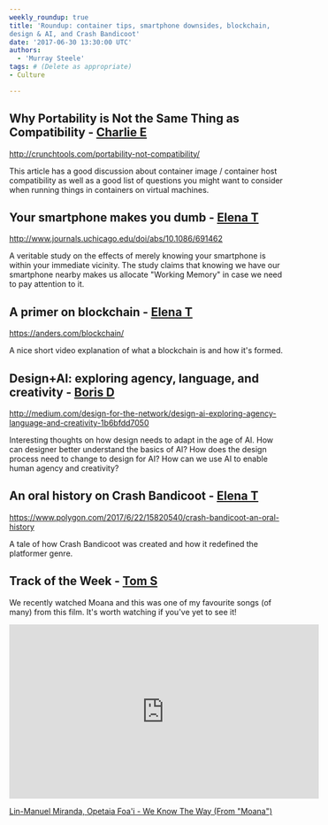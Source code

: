 ```yaml
---
weekly_roundup: true
title: 'Roundup: container tips, smartphone downsides, blockchain, 
design & AI, and Crash Bandicoot'
date: '2017-06-30 13:30:00 UTC'
authors:
  - 'Murray Steele'
tags: # (Delete as appropriate)
- Culture

---
```


## Why Portability is Not the Same Thing as Compatibility - [Charlie E](/team#charlie-egan)

http://crunchtools.com/portability-not-compatibility/

This article has a good discussion about container image / container host
compatibility as well as a good list of questions you might want to
consider when running things in containers on virtual machines.

## Your smartphone makes you dumb - [Elena T](/team#elena-tanasoiu)

http://www.journals.uchicago.edu/doi/abs/10.1086/691462

A veritable study on the effects of merely knowing your smartphone is
within your immediate vicinity. The study claims that knowing we have our
smartphone nearby makes us allocate "Working Memory" in case we need to
pay attention to it.

## A primer on blockchain - [Elena T](/team#elena-tanasoiu)

https://anders.com/blockchain/

A nice short video explanation of what a blockchain is and how it's formed.

## Design+AI: exploring agency, language, and creativity - [Boris D](/team#boris-divjak)

http://medium.com/design-for-the-network/design-ai-exploring-agency-language-and-creativity-1b6bfdd7050

Interesting thoughts on how design needs to adapt in the age of AI. How
can designer better understand the basics of AI? How does the design
process need to change to design for AI? How can we use AI to enable
human agency and creativity?

## An oral history on Crash Bandicoot - [Elena T](/team#elena-tanasoiu)

https://www.polygon.com/2017/6/22/15820540/crash-bandicoot-an-oral-history

A tale of how Crash Bandicoot was created and how it redefined the
platformer genre.

## Track of the Week - [Tom S](/team#tom-sabin)

We recently watched Moana and this was one of my favourite songs (of many)
from this film. It's worth watching if you've yet to see it!

<iframe width="560" height="315" src="https://www.youtube.com/embed/ubZrAmRxy_M" frameborder="0" allowfullscreen></iframe>

[Lin-Manuel Miranda, Opetaia Foa'i - We Know The Way (From "Moana")](https://www.youtube.com/watch?v=ubZrAmRxy_M)
